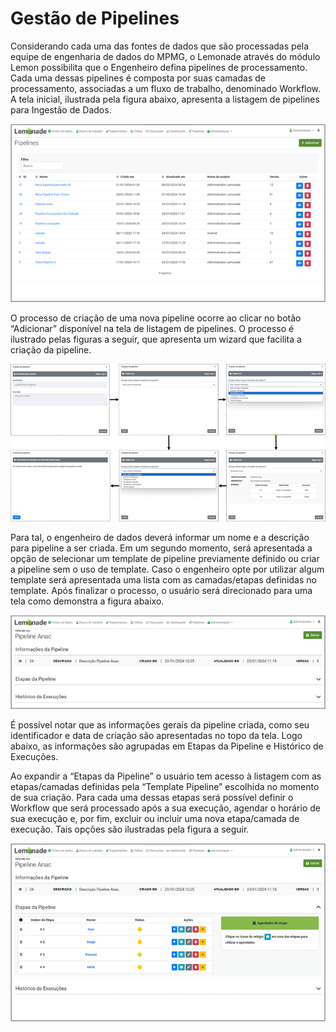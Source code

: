 # Gestão de Pipelines

Considerando cada uma das fontes de dados que são processadas pela equipe de engenharia de dados do MPMG, o Lemonade através do módulo Lemon possibilita que o Engenheiro defina pipelines de processamento. Cada uma dessas pipelines é composta por suas camadas de processamento, associadas a um fluxo de trabalho, denominado Workflow. A tela inicial, ilustrada pela figura abaixo, apresenta a listagem de pipelines para Ingestão de Dados.

![](./screenshots/pipeline-list.png "Listagem de pipelines")

O processo de criação de uma nova pipeline ocorre ao clicar no botão “Adicionar” disponível na tela de listagem de pipelines. O processo é ilustrado pelas figuras a seguir, que apresenta um wizard que facilita a criação da pipeline. 

![](./screenshots/wizard.png "Processo de criação de uma pipeline")

Para tal, o engenheiro de dados deverá informar um nome e a descrição para pipeline a ser criada. Em um segundo momento, será apresentada a opção de selecionar um template de pipeline previamente definido ou criar a pipeline sem o uso de template. Caso o engenheiro opte por utilizar algum template será apresentada uma lista com as camadas/etapas definidas no template. Após finalizar o processo, o usuário será direcionado para uma tela como demonstra a figura abaixo.

![](./screenshots/pipeline-info.png "Página da pipeline")

É possível notar que as informações gerais da pipeline criada, como seu identificador e data de criação são apresentadas no topo da tela. Logo abaixo, as informações são agrupadas em Etapas da Pipeline e Histórico de Execuções.

Ao expandir a “Etapas da Pipeline” o usuário tem acesso à listagem com as etapas/camadas definidas pela “Template Pipeline” escolhida no momento de sua criação. Para cada uma dessas etapas será possível definir o Workflow que será processado após a sua execução, agendar o horário de sua execução e, por fim, excluir ou incluir uma nova etapa/camada de execução. Tais opções são ilustradas pela figura a seguir.

![](./screenshots/pipeline-steps.png "Etapas da pipeline")


